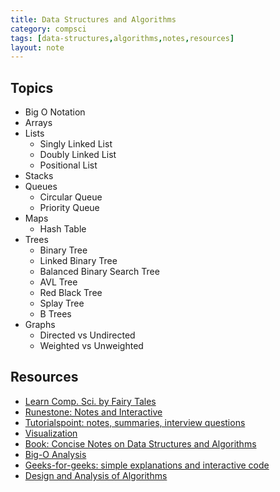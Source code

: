 ```yaml
---
title: Data Structures and Algorithms
category: compsci
tags: [data-structures,algorithms,notes,resources]
layout: note
---
```

## Topics
 * Big O Notation
 * Arrays
 * Lists
   * Singly Linked List
   * Doubly Linked List
   * Positional List
 * Stacks
 * Queues
   * Circular Queue
   * Priority Queue
 * Maps
   * Hash Table
 * Trees
   * Binary Tree
   * Linked Binary Tree
   * Balanced Binary Search Tree
   * AVL Tree
   * Red Black Tree
   * Splay Tree
   * B Trees
 * Graphs
   * Directed vs Undirected
   * Weighted vs Unweighted

## Resources 
  * [Learn Comp. Sci. by Fairy Tales](http://computationaltales.blogspot.com/p/posts-by-topic.html "Computational Fairy Tales")
  * [Runestone: Notes and Interactive](https://runestone.academy/runestone/books/published/pythonds/index.html?ref=hackr.io "Runestone")
  * [Tutorialspoint: notes, summaries, interview questions](https://www.tutorialspoint.com/data_structures_algorithms/index.htm"Tutorialspoint")
  * [Visualization](https://www.cs.usfca.edu/~galles/visualization/Algorithms.html "Visualize Data Structures")
  * [Book: Concise Notes on Data Structures and Algorithms](https://w3.cs.jmu.edu/spragunr/CS240_F12/ConciseNotes.pdf "Concise Notes")
  * [Big-O Analysis](https://www.bigocheatsheet.com "Big-O")
  * [Geeks-for-geeks: simple explanations and interactive code](https://www.geeksforgeeks.org/data-structures/ "Geeks")
  * [Design and Analysis of Algorithms](https://www.tutorialspoint.com/design_and_analysis_of_algorithms/index.htm
"Algorithms")
